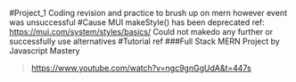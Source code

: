 #Project_1
Coding revision and practice to brush up on mern however event was unsuccessful
#Cause
MUI makeStyle() has been deprecated 
ref: https://mui.com/system/styles/basics/
Could not makedo any further or successfully use alternatives
#Tutorial ref
###Full Stack MERN Project by Javascript Mastery
> https://www.youtube.com/watch?v=ngc9gnGgUdA&t=447s
